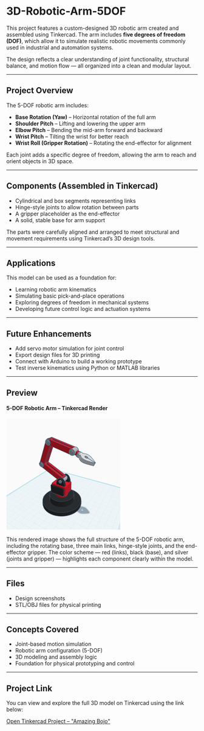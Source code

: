 # 3D-Robotic-Arm-5DOF

This project features a custom-designed 3D robotic arm created and assembled using Tinkercad. The arm includes **five degrees of freedom (DOF)**, which allow it to simulate realistic robotic movements commonly used in industrial and automation systems.

The design reflects a clear understanding of joint functionality, structural balance, and motion flow — all organized into a clean and modular layout.

---

## Project Overview

The 5-DOF robotic arm includes:

- **Base Rotation (Yaw)** – Horizontal rotation of the full arm  
- **Shoulder Pitch** – Lifting and lowering the upper arm  
- **Elbow Pitch** – Bending the mid-arm forward and backward  
- **Wrist Pitch** – Tilting the wrist for better reach  
- **Wrist Roll (Gripper Rotation)** – Rotating the end-effector for alignment

Each joint adds a specific degree of freedom, allowing the arm to reach and orient objects in 3D space.

---

## Components (Assembled in Tinkercad)

- Cylindrical and box segments representing links  
- Hinge-style joints to allow rotation between parts  
- A gripper placeholder as the end-effector  
- A solid, stable base for arm support

The parts were carefully aligned and arranged to meet structural and movement requirements using Tinkercad’s 3D design tools.

---

## Applications

This model can be used as a foundation for:

- Learning robotic arm kinematics  
- Simulating basic pick-and-place operations  
- Exploring degrees of freedom in mechanical systems  
- Developing future control logic and actuation systems

---

## Future Enhancements

- Add servo motor simulation for joint control  
- Export design files for 3D printing  
- Connect with Arduino to build a working prototype  
- Test inverse kinematics using Python or MATLAB libraries

---

## Preview

#### 5-DOF Robotic Arm – Tinkercad Render

<img src="./5-DOF Robotic Arm.png" alt="Robotic Arm Render" width="300"/>

This rendered image shows the full structure of the 5-DOF robotic arm, including the rotating base, three main links, hinge-style joints, and the end-effector gripper. The color scheme — red (links), black (base), and silver (joints and gripper) — highlights each component clearly within the model.


---

## Files

- Design screenshots
- STL/OBJ files for physical printing

---

## Concepts Covered

- Joint-based motion simulation  
- Robotic arm configuration (5-DOF)  
- 3D modeling and assembly logic  
- Foundation for physical prototyping and control

---

## Project Link

You can view and explore the full 3D model on Tinkercad using the link below:

[Open Tinkercad Project – "Amazing Bojo"](https://www.tinkercad.com/things/6oCUEviGiBb-amazing-bojo?sharecode=yeGtWxOn6CTbEsUnJwOAo3cOtaH7sCfz-UhDcoroGns)

